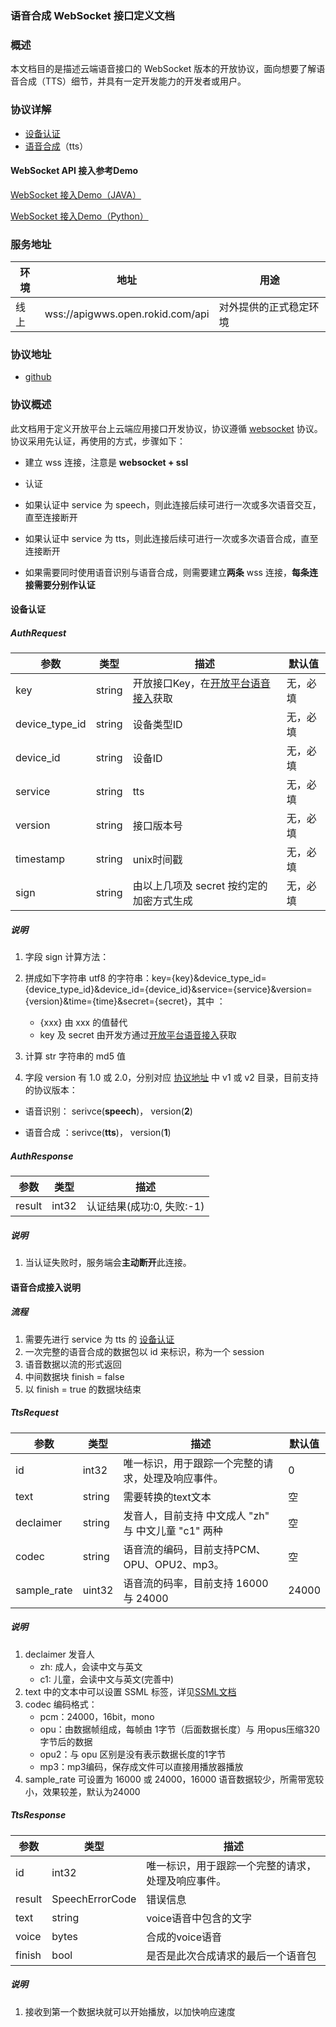 ### 语音合成 WebSocket 接口定义文档

### 概述

本文档目的是描述云端语音接口的 WebSocket 版本的开放协议，面向想要了解语音合成（TTS）细节，并具有一定开发能力的开发者或用户。

### 协议详解

- [设备认证](#设备认证)
- [语音合成](#语音合成)（tts）


#### WebSocket API 接入参考Demo
[WebSocket 接入Demo（JAVA）](https://github.com/Rokid/rokid-speech)

[WebSocket  接入Demo（Python）](https://github.com/Rokid/speech-python-demo)



### 服务地址

| 环境 | 地址                                   | 用途                   |
| ---- | -------------------------------------- | ---------------------- |
| 线上 | wss://apigwws.open.rokid.com/api       | 对外提供的正式稳定环境 |

### 协议地址

- [github](https://github.com/Rokid/rokid-openvoice-websocket/tree/master/protobuf)

### 协议概述

此文档用于定义开放平台上云端应用接口开发协议，协议遵循 [websocket](https://zh.wikipedia.org/zh-cn/WebSocket) 协议。协议采用先认证，再使用的方式，步骤如下：

* 建立 wss 连接，注意是 **websocket + ssl**
* 认证
* 如果认证中 service 为 speech，则此连接后续可进行一次或多次语音交互，直至连接断开
* 如果认证中 service 为 tts，则此连接后续可进行一次或多次语音合成，直至连接断开

* 如果需要同时使用语音识别与语音合成，则需要建立**两条** wss 连接，**每条连接需要分别作认证**

#### 设备认证

##### AuthRequest


| 参数             | 类型     | 描述                     | 默认值  |
| -------------- | ------ | ---------------------- | ---- |
| key            | string | 开放接口Key，在[开放平台语音接入](https://developer.rokid.com/docs/2-RokidDocument/2-EnableVoice/get-the-certification-file.html)获取        | 无，必填 |
| device_type_id | string | 设备类型ID                 | 无，必填 |
| device_id      | string | 设备ID                   | 无，必填 |
| service        | string | tts                      | 无，必填 |
| version        | string | 接口版本号                  | 无，必填 |
| timestamp      | string | unix时间戳              | 无，必填 |
| sign           | string | 由以上几项及 secret 按约定的加密方式生成 | 无，必填 |

##### 说明

1. 字段 sign 计算方法：


  1. 拼成如下字符串 utf8 的字符串：key={key}&device_type_id={device_type_id}&device_id={device_id}&service={service}&version={version}&time={time}&secret={secret}，其中 ：
     - {xxx} 由 xxx 的值替代
     - key 及 secret 由开发方通过[开放平台语音接入](https://developer.rokid.com/docs/2-RokidDocument/2-EnableVoice/get-the-certification-file.html)获取
  2. 计算 str 字符串的 md5 值

2. 字段 version 有 1.0 或 2.0，分别对应 [协议地址](#%E5%8D%8F%E8%AE%AE%E5%9C%B0%E5%9D%80) 中 v1 或 v2 目录，目前支持的协议版本：

  - 语音识别： serivce(**speech**)， version(**2**)

  - 语音合成 ：serivce(**tts**)， version(**1**)


##### AuthResponse

| 参数     | 类型    | 描述                |
| ------ | ----- | ----------------- |
| result | int32 | 认证结果(成功:0, 失败:-1) |

##### 说明

1. 当认证失败时，服务端会**主动断开**此连接。

#### 语音合成接入说明

##### 流程
1. 需要先进行 service 为 tts 的 [设备认证](#设备认证)
2. 一次完整的语音合成的数据包以 id 来标识，称为一个 session
3. 语音数据以流的形式返回
4. 中间数据块 finish = false
5. 以 finish = true 的数据块结束

##### TtsRequest

| 参数     | 类型        | 描述                   | 默认值  |
| ------ | --------- | -------------------- | ---- |
| id        | int32  | 唯一标识，用于跟踪一个完整的请求，处理及响应事件。   | 0    |
| text   | string    | 需要转换的text文本          | 空   |
| declaimer | string | 发音人，目前支持 中文成人 "zh" 与 中文儿童 "c1" 两种 | 空 |
| codec     | string | 语音流的编码，目前支持PCM、OPU、OPU2、mp3。   | 空 |
| sample_rate | uint32 | 语音流的码率，目前支持 16000 与 24000 | 24000 |

##### 说明

1. declaimer 发音人
   - zh: 成人，会读中文与英文
   - c1: 儿童，会读中文与英文(完善中)
2. text 中的文本中可以设置 SSML 标签，详见[SSML文档](https://developer.rokid.com/docs/2-RokidDocument/1-SkillsKit/ssml-document.html)
3. codec 编码格式：
   - pcm：24000，16bit，mono
   - opu：由数据帧组成，每帧由 1字节（后面数据长度）与 用opus压缩320字节后的数据
   - opu2：与 opu 区别是没有表示数据长度的1字节
   - mp3：mp3编码，保存成文件可以直接用播放器播放
4. sample_rate 可设置为 16000 或 24000，16000 语音数据较少，所需带宽较小，效果较差，默认为24000

##### TtsResponse

| 参数    | 类型     | 描述            |
| ----- | ------ | ------------- |
| id        | int32  | 唯一标识，用于跟踪一个完整的请求，处理及响应事件。   |
| result  | SpeechErrorCode | 错误信息 |
| text  | string | voice语音中包含的文字 |
| voice | bytes  | 合成的voice语音    |
| finish   | bool | 是否是此次合成请求的最后一个语音包 |

##### 说明

1. 接收到第一个数据块就可以开始播放，以加快响应速度




